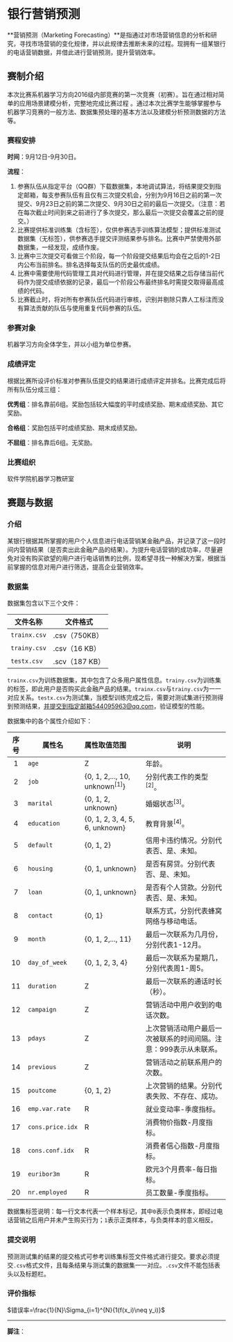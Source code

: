 # 银行营销预测

**营销预测（Marketing Forecasting）**是指通过对市场营销信息的分析和研究，寻找市场营销的变化规律，并以此规律去推断未来的过程。现拥有一组某银行的电话营销数据，并借此进行营销预测，提升营销效率。

## 赛制介绍

本次比赛系机器学习方向2016级内部竞赛的第一次竞赛（初赛）。旨在通过相对简单的应用场景建模分析，完整地完成比赛过程	。通过本次比赛学生能够掌握参与机器学习竞赛的一般方法、数据集预处理的基本方法以及建模分析预测数据的方法等。

### 赛程安排

**时间**：9月12日-9月30日。

**流程**：

1. 参赛队伍从指定平台（QQ群）下载数据集，本地调试算法，将结果提交到指定邮箱，每支参赛队伍有且仅有三次提交机会，分别为9月16日之前的第一次提交、9月23日之前的第二次提交、9月30日之前的最后一次提交。（注意：若在每次截止时间到来之前进行了多次提交，那么最后一次提交会覆盖之前的提交。）
2. 比赛提供标准训练集（含标签），仅供参赛选手训练算法模型；提供标准测试数据集（无标签），供参赛选手提交评测结果参与排名。比赛中严禁使用外部数据集，一经发现，成绩作废。
3. 比赛中三次提交可看做三个阶段，每一个阶段提交结果后均会在之后的1-2日内公布当前排名。排名选择每支队伍的历史最优成绩。
4. 比赛中需要使用代码管理工具对代码进行管理，并在提交结果之后存储当前代码作为提交成绩依据的记录，最后一个阶段公布最终排名时需提交取得最高成绩的代码。
5. 比赛截止时，将对所有参赛队伍代码进行审核，识别并剔除只靠人工标注而没有算法贡献的队伍与使用重复代码参赛的队伍。

### 参赛对象

机器学习方向全体学生，并以小组为单位参赛。

### 成绩评定

根据比赛所设评价标准对参赛队伍提交的结果进行成绩评定并排名。比赛完成后将所有队伍分成三组：

**优秀组**：排名靠前6组。奖励包括较大幅度的平时成绩奖励、期末成绩奖励、其它奖励。

**合格组**：奖励包括平时成绩奖励、期末成绩奖励。

**不屈组**：排名靠后6组。无奖励。

### 比赛组织

软件学院机器学习教研室

## 赛题与数据

### 介绍

某银行根据其所掌握的用户个人信息进行电话营销某金融产品，并记录了这一段时间内营销结果（是否卖出此金融产品的结果）。为提升电话营销的成功率，尽量避免对没有购买欲望的用户进行电话销售的比例，现希望寻找一种解决方案，根据当前掌握的信息对用户进行筛选，提高企业营销效率。

### 数据集

数据集包含以下三个文件：

| 文件名称     | 文件格式       |
| ------------ | -------------- |
| `trainx.csv` | .csv（750KB）  |
| `trainy.csv` | .csv（16 KB）  |
| `testx.csv`  | .scv（187 KB） |

`trainx.csv`为训练数据集，其中包含了众多用户属性信息。`trainy.csv`为训练集的标签，即此用户是否购买此金融产品的结果。`trainx.csv`与`trainy.csv`为一一对应关系。`testx.csv`为测试集，当模型训练完成之后，需要对测试集进行预测得到预测结果，并提交到指定邮箱544095963@qq.com，验证模型的性能。

数据集中的各个属性介绍如下：

| 序号 | 属性名           | 属性取值范围                             | 说明                                                         |
| :--: | ---------------- | :--------------------------------------- | ------------------------------------------------------------ |
|  1   | `age`            | $\mathrm{Z}$                             | 年龄。                                                       |
|  2   | `job`            | {0, 1, 2,..., 10, unknown<sup>[1]</sup>} | 分别代表工作的类型<sup>[2]</sup>。                           |
|  3   | `marital`        | {0, 1, 2, unknown}                       | 婚姻状态<sup>[3]</sup>。                                     |
|  4   | `education`      | {0, 1, 2, 3, 4, 5, 6, unknown}           | 教育背景<sup>[4]</sup>。                                     |
|  5   | `default`        | {0, 1, 2}                                | 信用卡违约情况。分别代表否、是、未知。                       |
|  6   | `housing`        | {0, 1, unknown}                          | 是否有房贷。分别代表否、是、未知。                           |
|  7   | `loan`           | {0, 1, unknown}                          | 是否有个人贷款。分别代表否、是、未知。                       |
|  8   | `contact`        | {0, 1}                                   | 联系方式，分别代表蜂窝网络与移动电话。                       |
|  9   | `month`          | {0, 1, 2,..., 11}                        | 最后一次联系为几月份，分别代表1-12月。                       |
|  10  | `day_of_week`    | {0, 1, 2, 3, 4}                          | 最后一次联系为星期几，分别代表周1-周5。                      |
|  11  | `duration`       | $\mathrm{Z}$                             | 最后一次联系的通话时长（秒）。                               |
|  12  | `campaign`       | $\mathrm{Z}$                             | 营销活动中用户收到的电话次数。                               |
|  13  | `pdays`          | $\mathrm{Z}$                             | 上次营销活动用户最后一次被联系的时间间隔。注意：999表示从未联系。 |
|  14  | `previous`       | $\mathrm{Z}$                             | 营销活动之前联系用户的次数。                                 |
|  15  | `poutcome`       | {0, 1, 2}                                | 上次营销的结果。分别代表失败、不存在、成功。                 |
|  16  | `emp.var.rate`   | $\mathrm{R}$                             | 就业变动率-季度指标。                                        |
|  17  | `cons.price.idx` | $\mathrm{R}$                             | 消费物价指数-月度指标。                                      |
|  18  | `cons.conf.idx`  | $\mathrm{R}$                             | 消费者信心指数-月度指标。                                    |
|  19  | `euribor3m`      | $\mathrm{R}$                             | 欧元3个月费率-每日指标。                                     |
|  20  | `nr.employed`    | $\mathrm{R}$                             | 员工数量-季度指标。                                          |

数据集标签说明：每一行文本代表一个样本标记，其中`0`表示负类样本，即经过电话营销之后用户并未产生购买行为；`1`表示正类样本，与负类样本的意义相反。

### 提交说明

预测测试集的结果的提交格式可参考训练集标签文件格式进行提交。要求必须提交`.csv`格式文件，且每条结果与测试集的数据集一一对应。`.csv`文件不能包括表头以及标题栏。

### 评价指标

$错误率=\frac{1}{N}\Sigma_{i=1}^{N}{1(f(x_i)\neq y_i)}$

------

**脚注**：

[^ 1 ]: unknown在数据集中为缺失值，需要自行处理。 
[^ 2]: 工作类型分别为：'admin.','blue-collar','entrepreneur','housemaid','management','retired','self-employed','services','student','technician','unemployed','unknown'。
[^3]: 婚姻状态包括四种，'divorced','married','single','unknown'，其中'divorced'表示离婚或丧偶。
[^4]: 教育背景包括：'basic.4y','basic.6y','basic.9y','high.school','illiterate','professional.course','university.degree','unknown'。

